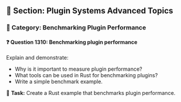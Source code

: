 ## 📘 Section: Plugin Systems Advanced Topics  
### 🔹 Category: Benchmarking Plugin Performance  
#### ❓ Question 1310: Benchmarking plugin performance

Explain and demonstrate:

- Why is it important to measure plugin performance?
- What tools can be used in Rust for benchmarking plugins?
- Write a simple benchmark example.

🔧 **Task:** Create a Rust example that benchmarks plugin performance.
